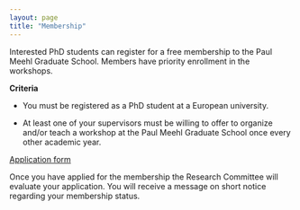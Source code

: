 ```yaml
---
layout: page
title: "Membership"
---
```


Interested PhD students can register for a free membership to the Paul Meehl Graduate School. Members have priority enrollment in the workshops.

**Criteria**

- You must be registered as a PhD student at a European university.

- At least one of your supervisors must be willing to offer to organize and/or teach a workshop at the Paul Meehl Graduate School once every other academic year.

[Application form](https://forms.office.com/Pages/ResponsePage.aspx?id=R_J9zM5gD0qddXBM9g78ZP_Kihp-VglPgWom9gajHXdUREJVUTM4U05GRDNQVVJLOEQxT0ZBM0RBQy4u)

Once you have applied for the membership the Research Committee will evaluate your application. You will receive a message on short notice regarding your membership status.
